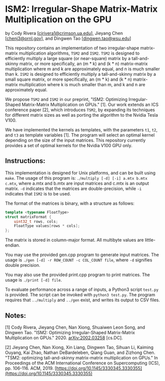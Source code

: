 
ISM2: Irregular-Shape Matrix-Matrix Multiplication on the GPU
=============================================================

by
Cody Rivera [cjrivera1@crimson.ua.edu],
Jieyang Chen [chenj3@ornl.gov], and
Dingwen Tao [dingwen.tao@wsu.edu]

This repository contains an implementation of two irregular-shape matrix-matrix
multiplication algorithms, `TSM2` and `ISM2`. `TSM2` is designed to efficiently
multiply a large square (or near-square) matrix by a tall-and-skinny matrix, or
more specifically, an (m * k) and (k * n) matrix-matrix multiplication where
m and k are approximately equal, and n is much smaller than k. `ISM2` is designed
to efficiently multiply a tall-and-skinny matrix by a small square matrix, or
more specifically, an (m * k) and (k * n) matrix-matrix multiplication where 
k is much smaller than m, and k and n are approximately equal.

We propose `TSM2` and `ISM2` in our preprint,
"ISM2: Optimizing Irregular-Shaped Matrix-Matrix Multiplication on GPUs." [1].
Our work extends an ICS conference paper [2], which introduces `TSM2`, by expanding
its techniques for different matrix sizes as well as porting the algorithm to the Nvidia
Tesla V100.

We have implemented the kernels as templates, with the parameters `t1`, `t2`, and `t3` as
template variables [1]. The program will select an optimal kernel depending on the 
size of the input matrices. This repository currently provides a set of optimal kernels for
the Nvidia V100 GPU only.

Instructions:
-------------

This implementation is designed for Unix platforms, and can be built using
`make`. The usage of this program is: 
`./multiply [-d] [-i] a.mtx b.mtx c.mtx`,
where a.mtx and b.mtx are input matrices and c.mtx is an output matrix.
`-d` indicates that the matrices are double-precision, while `-i` indicates
that `ISM2` is to be used.


The format of the matrices is binary, with a structure as follows:

```C++
template <typename FloatType>
struct matrixFormat {
    uint32_t rows, cols;
    FloatType values[rows * cols];
};
```

The matrix is stored in column-major format.
All multibyte values are little-endian.

You may use the provided gen.cpp program to generate input
matrices. The usage is `./gen [-d] -r ROW_COUNT -c COL_COUNT file`,
where `-d` signifies double precision.

You may also use the provided print.cpp program to print matrices.
The usage is `./print [-d] file`.

To evaluate performance across a range of inputs, a Python3 script
`test.py` is provided. The script can be invoked with 
`python3 test.py`. The program requires that `../multiply` and
`../gen` exist, and writes its output to CSV files.

Notes:
------

[1] Cody Rivera, Jieyang Chen, Nan Xiong, Shuaiwen Leon Song, and Dingwen Tao. "ISM2: Optimizing Irregular-Shaped Matrix-Matrix Multiplication on GPUs." 
2020. [arXiv:2002.03258](https://arxiv.org/abs/2002.03258) [cs.DC].

[2] Jieyang Chen, Nan Xiong, Xin Liang, Dingwen Tao, Sihuan Li, Kaiming Ouyang, Kai Zhao, Nathan DeBardeleben, Qiang Guan, and Zizhong Chen. 
"TSM2: optimizing tall-and-skinny matrix-matrix multiplication on GPUs." 
In Proceedings of the ACM International Conference on Supercomputing (ICS), pp. 106-116. ACM, 2019. 
[https://doi.org/10.1145/3330345.3330355](https://doi.org/10.1145/3330345.3330355)
